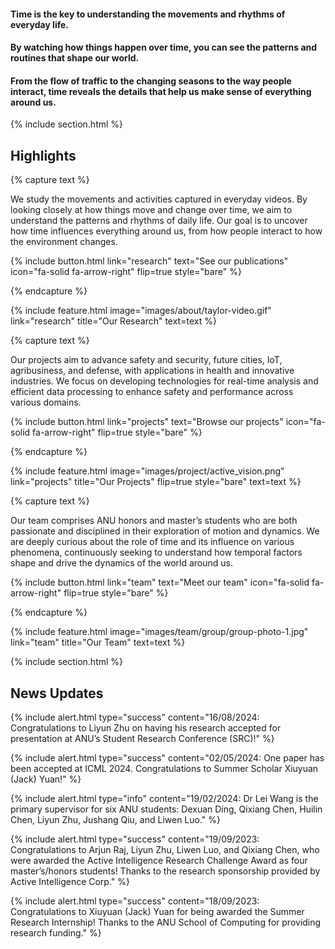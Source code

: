 ---
---

#### Time is the key to understanding the movements and rhythms of everyday life. 

#### By watching how things happen over time, you can see the patterns and routines that shape our world. 

#### From the flow of traffic to the changing seasons to the way people interact, time reveals the details that help us make sense of everything around us.



{% include section.html %}

## Highlights

{% capture text %}

We study the movements and activities captured in everyday videos. By looking closely at how things move and change over time, we aim to understand the patterns and rhythms of daily life. Our goal is to uncover how time influences everything around us, from how people interact to how the environment changes.

{%
  include button.html
  link="research"
  text="See our publications"
  icon="fa-solid fa-arrow-right"
  flip=true
  style="bare"
%}

{% endcapture %}

{%
  include feature.html
  image="images/about/taylor-video.gif"
  link="research"
  title="Our Research"
  text=text
%}

{% capture text %}

Our projects aim to advance safety and security, future cities, IoT, agribusiness, and defense, with applications in health and innovative industries. We focus on developing technologies for real-time analysis and efficient data processing to enhance safety and performance across various domains.

{%
  include button.html
  link="projects"
  text="Browse our projects"
  icon="fa-solid fa-arrow-right"
  flip=true
  style="bare"
%}

{% endcapture %}

{%
  include feature.html
  image="images/project/active_vision.png"
  link="projects"
  title="Our Projects"
  flip=true
  style="bare"
  text=text
%}

{% capture text %}

Our team comprises ANU honors and master’s students who are both passionate and disciplined in their exploration of motion and dynamics. We are deeply curious about the role of time and its influence on various phenomena, continuously seeking to understand how temporal factors shape and drive the dynamics of the world around us.

{%
  include button.html
  link="team"
  text="Meet our team"
  icon="fa-solid fa-arrow-right"
  flip=true
  style="bare"
%}

{% endcapture %}

{%
  include feature.html
  image="images/team/group/group-photo-1.jpg"
  link="team"
  title="Our Team"
  text=text
%}

{% include section.html %}

## News Updates

{%
  include alert.html
  type="success"
  content="16/08/2024: Congratulations to Liyun Zhu on having his research accepted for presentation at ANU’s Student Research Conference (SRC)!"
%}

{%
  include alert.html
  type="success"
  content="02/05/2024: One paper has been accepted at ICML 2024. Congratulations to Summer Scholar Xiuyuan (Jack) Yuan!"
%}

{%
  include alert.html
  type="info"
  content="19/02/2024: Dr Lei Wang is the primary supervisor for six ANU students: Dexuan Ding, Qixiang Chen, Huilin Chen, Liyun Zhu, Jushang Qiu, and Liwen Luo."
%}

{%
  include alert.html
  type="success"
  content="19/09/2023: Congratulations to Arjun Raj, Liyun Zhu, Liwen Luo, and Qixiang Chen, who were awarded the Active Intelligence Research Challenge Award as four master’s/honors students! Thanks to the research sponsorship provided by Active Intelligence Corp."
%}

{%
  include alert.html
  type="success"
  content="18/09/2023: Congratulations to Xiuyuan (Jack) Yuan for being awarded the Summer Research Internship! Thanks to the ANU School of Computing for providing research funding."
%}